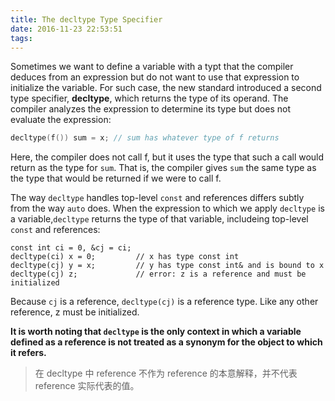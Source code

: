 ```yaml
---
title: The decltype Type Specifier
date: 2016-11-23 22:53:51
tags:
---
```

Sometimes we want to define a variable with a typt that the compiler deduces from an expression but do not want to use that expression to initialize the variable. For such case, the new standard introduced a second type specifier, **decltype**, which returns the type of its operand. The compiler analyzes the expression to determine its type but does not evaluate the expression:

<!-- more -->

```c
decltype(f()) sum = x; // sum has whatever type of f returns
```

Here, the compiler does not call f, but it uses the type that such a call would return as the type for `sum`. That is, the compiler gives  `sum` the same type as the type that would be returned if we were to call f.


The way `decltype` handles top-level `const` and references differs subtly from the way `auto` does. When the expression to which we apply `decltype` is a variable,`decltype` returns the type of that variable, includeing top-level `const` and references:


```
const int ci = 0, &cj = ci;
decltype(ci) x = 0;         // x has type const int
decltype(cj) y = x;         // y has type const int& and is bound to x
decltype(cj) z;             // error: z is a reference and must be initialized
```

Because `cj` is a reference, `decltype(cj)` is a reference type. Like any other reference, z must be initialized.

**It is worth noting that `decltype` is the only context in which a variable defined as a reference is not treated as a synonym for the object to which it refers.**

>在 decltype 中 reference 不作为 reference 的本意解释，并不代表 reference 实际代表的值。
